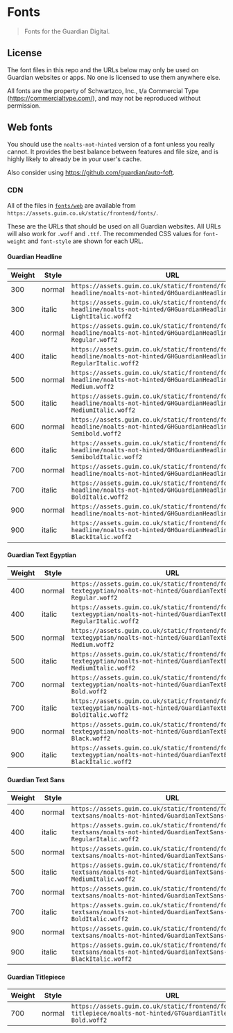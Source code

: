# Fonts

> Fonts for the Guardian Digital.

## License

The font files in this repo and the URLs below may only be used on Guardian websites or apps. No one is licensed to use them anywhere else.

All fonts are the property of Schwartzco, Inc., t/a Commercial Type (https://commercialtype.com/), and may not be reproduced without permission.

## Web fonts

You should use the `noalts-not-hinted` version of a font unless you really cannot. It provides the best balance between features and file size, and is highly likely to already be in your user's cache.

Also consider using https://github.com/guardian/auto-foft.

### CDN

All of the files in [`fonts/web`](fonts/web) are available from `https://assets.guim.co.uk/static/frontend/fonts/`.

These are the URLs that should be used on all Guardian websites. All URLs will also work for `.woff` and `.ttf`. The recommended CSS values for `font-weight` and `font-style` are shown for each URL.

#### Guardian Headline

| Weight | Style  | URL                                                                                                                           |
| ------ | ------ | ----------------------------------------------------------------------------------------------------------------------------- |
| 300    | normal | `https://assets.guim.co.uk/static/frontend/fonts/guardian-headline/noalts-not-hinted/GHGuardianHeadline-Light.woff2`          |
| 300    | italic | `https://assets.guim.co.uk/static/frontend/fonts/guardian-headline/noalts-not-hinted/GHGuardianHeadline-LightItalic.woff2`    |
| 400    | normal | `https://assets.guim.co.uk/static/frontend/fonts/guardian-headline/noalts-not-hinted/GHGuardianHeadline-Regular.woff2`        |
| 400    | italic | `https://assets.guim.co.uk/static/frontend/fonts/guardian-headline/noalts-not-hinted/GHGuardianHeadline-RegularItalic.woff2`  |
| 500    | normal | `https://assets.guim.co.uk/static/frontend/fonts/guardian-headline/noalts-not-hinted/GHGuardianHeadline-Medium.woff2`         |
| 500    | italic | `https://assets.guim.co.uk/static/frontend/fonts/guardian-headline/noalts-not-hinted/GHGuardianHeadline-MediumItalic.woff2`   |
| 600    | normal | `https://assets.guim.co.uk/static/frontend/fonts/guardian-headline/noalts-not-hinted/GHGuardianHeadline-Semibold.woff2`       |
| 600    | italic | `https://assets.guim.co.uk/static/frontend/fonts/guardian-headline/noalts-not-hinted/GHGuardianHeadline-SemiboldItalic.woff2` |
| 700    | normal | `https://assets.guim.co.uk/static/frontend/fonts/guardian-headline/noalts-not-hinted/GHGuardianHeadline-Bold.woff2`           |
| 700    | italic | `https://assets.guim.co.uk/static/frontend/fonts/guardian-headline/noalts-not-hinted/GHGuardianHeadline-BoldItalic.woff2`     |
| 900    | normal | `https://assets.guim.co.uk/static/frontend/fonts/guardian-headline/noalts-not-hinted/GHGuardianHeadline-Black.woff2`          |
| 900    | italic | `https://assets.guim.co.uk/static/frontend/fonts/guardian-headline/noalts-not-hinted/GHGuardianHeadline-BlackItalic.woff2`    |

#### Guardian Text Egyptian

| Weight | Style  | URL                                                                                                                                |
| ------ | ------ | ---------------------------------------------------------------------------------------------------------------------------------- |
| 400    | normal | `https://assets.guim.co.uk/static/frontend/fonts/guardian-textegyptian/noalts-not-hinted/GuardianTextEgyptian-Regular.woff2`       |
| 400    | italic | `https://assets.guim.co.uk/static/frontend/fonts/guardian-textegyptian/noalts-not-hinted/GuardianTextEgyptian-RegularItalic.woff2` |
| 500    | normal | `https://assets.guim.co.uk/static/frontend/fonts/guardian-textegyptian/noalts-not-hinted/GuardianTextEgyptian-Medium.woff2`        |
| 500    | italic | `https://assets.guim.co.uk/static/frontend/fonts/guardian-textegyptian/noalts-not-hinted/GuardianTextEgyptian-MediumItalic.woff2`  |
| 700    | normal | `https://assets.guim.co.uk/static/frontend/fonts/guardian-textegyptian/noalts-not-hinted/GuardianTextEgyptian-Bold.woff2`          |
| 700    | italic | `https://assets.guim.co.uk/static/frontend/fonts/guardian-textegyptian/noalts-not-hinted/GuardianTextEgyptian-BoldItalic.woff2`    |
| 900    | normal | `https://assets.guim.co.uk/static/frontend/fonts/guardian-textegyptian/noalts-not-hinted/GuardianTextEgyptian-Black.woff2`         |
| 900    | italic | `https://assets.guim.co.uk/static/frontend/fonts/guardian-textegyptian/noalts-not-hinted/GuardianTextEgyptian-BlackItalic.woff2`   |

#### Guardian Text Sans

| Weight | Style  | URL                                                                                                                        |
| ------ | ------ | -------------------------------------------------------------------------------------------------------------------------- |
| 400    | normal | `https://assets.guim.co.uk/static/frontend/fonts/guardian-textsans/noalts-not-hinted/GuardianTextSans-Regular.woff2`       |
| 400    | italic | `https://assets.guim.co.uk/static/frontend/fonts/guardian-textsans/noalts-not-hinted/GuardianTextSans-RegularItalic.woff2` |
| 500    | normal | `https://assets.guim.co.uk/static/frontend/fonts/guardian-textsans/noalts-not-hinted/GuardianTextSans-Medium.woff2`        |
| 500    | italic | `https://assets.guim.co.uk/static/frontend/fonts/guardian-textsans/noalts-not-hinted/GuardianTextSans-MediumItalic.woff2`  |
| 700    | normal | `https://assets.guim.co.uk/static/frontend/fonts/guardian-textsans/noalts-not-hinted/GuardianTextSans-Bold.woff2`          |
| 700    | italic | `https://assets.guim.co.uk/static/frontend/fonts/guardian-textsans/noalts-not-hinted/GuardianTextSans-BoldItalic.woff2`    |
| 900    | normal | `https://assets.guim.co.uk/static/frontend/fonts/guardian-textsans/noalts-not-hinted/GuardianTextSans-Black.woff2`         |
| 900    | italic | `https://assets.guim.co.uk/static/frontend/fonts/guardian-textsans/noalts-not-hinted/GuardianTextSans-BlackItalic.woff2`   |

#### Guardian Titlepiece

| Weight | Style  | URL                                                                                                                     |
| ------ | ------ | ----------------------------------------------------------------------------------------------------------------------- |
| 700    | normal | `https://assets.guim.co.uk/static/frontend/fonts/guardian-titlepiece/noalts-not-hinted/GTGuardianTitlepiece-Bold.woff2` |
